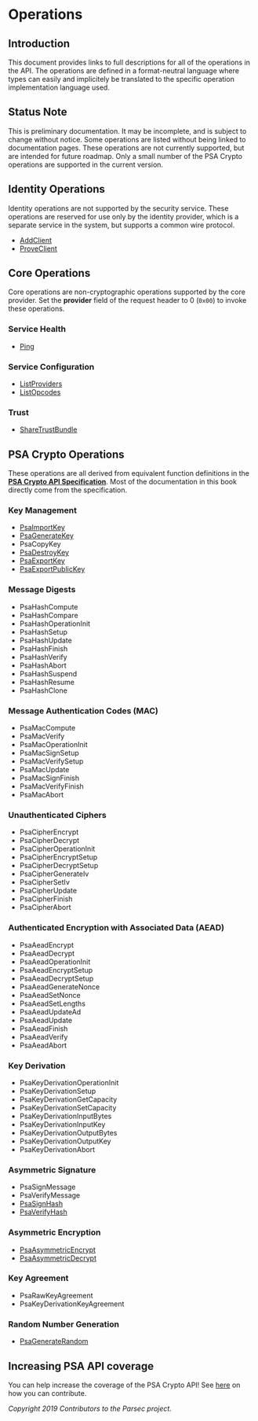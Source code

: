 # Operations

## Introduction

This document provides links to full descriptions for all of the operations in the API. The
operations are defined in a format-neutral language where types can easily and implicitely be
translated to the specific operation implementation language used.

## Status Note

This is preliminary documentation. It may be incomplete, and is subject to change without notice.
Some operations are listed without being linked to documentation pages. These operations are not
currently supported, but are intended for future roadmap. Only a small number of the PSA Crypto
operations are supported in the current version.

## Identity Operations

Identity operations are not supported by the security service. These operations are reserved for use
only by the identity provider, which is a separate service in the system, but supports a common wire
protocol.

- [AddClient](add_client.md)
- [ProveClient](prove_client.md)

## Core Operations

Core operations are non-cryptographic operations supported by the core provider. Set the
**provider** field of the request header to 0 (`0x00`) to invoke these operations.

### Service Health

- [Ping](ping.md)

### Service Configuration

- [ListProviders](list_providers.md)
- [ListOpcodes](list_opcodes.md)

### Trust

- [ShareTrustBundle](share_trust_bundle.md)

## PSA Crypto Operations

These operations are all derived from equivalent function definitions in the [**PSA Crypto API
Specification**](https://developer.arm.com/architectures/security-architectures/platform-security-architecture/documentation).
Most of the documentation in this book directly come from the specification.

### Key Management

- [PsaImportKey](psa_import_key.md)
- [PsaGenerateKey](psa_generate_key.md)
- PsaCopyKey
- [PsaDestroyKey](psa_destroy_key.md)
- [PsaExportKey](psa_export_key.md)
- [PsaExportPublicKey](psa_export_public_key.md)

### Message Digests

- PsaHashCompute
- PsaHashCompare
- PsaHashOperationInit
- PsaHashSetup
- PsaHashUpdate
- PsaHashFinish
- PsaHashVerify
- PsaHashAbort
- PsaHashSuspend
- PsaHashResume
- PsaHashClone

### Message Authentication Codes (MAC)

- PsaMacCompute
- PsaMacVerify
- PsaMacOperationInit
- PsaMacSignSetup
- PsaMacVerifySetup
- PsaMacUpdate
- PsaMacSignFinish
- PsaMacVerifyFinish
- PsaMacAbort

### Unauthenticated Ciphers

- PsaCipherEncrypt
- PsaCipherDecrypt
- PsaCipherOperationInit
- PsaCipherEncryptSetup
- PsaCipherDecryptSetup
- PsaCipherGenerateIv
- PsaCipherSetIv
- PsaCipherUpdate
- PsaCipherFinish
- PsaCipherAbort

### Authenticated Encryption with Associated Data (AEAD)

- PsaAeadEncrypt
- PsaAeadDecrypt
- PsaAeadOperationInit
- PsaAeadEncryptSetup
- PsaAeadDecryptSetup
- PsaAeadGenerateNonce
- PsaAeadSetNonce
- PsaAeadSetLengths
- PsaAeadUpdateAd
- PsaAeadUpdate
- PsaAeadFinish
- PsaAeadVerify
- PsaAeadAbort

### Key Derivation

- PsaKeyDerivationOperationInit
- PsaKeyDerivationSetup
- PsaKeyDerivationGetCapacity
- PsaKeyDerivationSetCapacity
- PsaKeyDerivationInputBytes
- PsaKeyDerivationInputKey
- PsaKeyDerivationOutputBytes
- PsaKeyDerivationOutputKey
- PsaKeyDerivationAbort

### Asymmetric Signature

- PsaSignMessage
- PsaVerifyMessage
- [PsaSignHash](psa_sign_hash.md)
- [PsaVerifyHash](psa_verify_hash.md)

### Asymmetric Encryption

- [PsaAsymmetricEncrypt](psa_asymmetric_encrypt.md)
- [PsaAsymmetricDecrypt](psa_asymmetric_decrypt.md)

### Key Agreement

- PsaRawKeyAgreement
- PsaKeyDerivationKeyAgreement

### Random Number Generation

- [PsaGenerateRandom](psa_generate_random.md)

## Increasing PSA API coverage

You can help increase the coverage of the PSA Crypto API! See
[here](../../contributing/adding_new_operation_how_to.md) on how you can contribute.

*Copyright 2019 Contributors to the Parsec project.*
